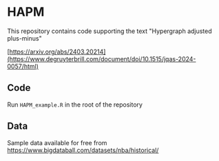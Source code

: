 # HAPM

This repository contains code supporting the text "Hypergraph adjusted plus-minus"

[https://arxiv.org/abs/2403.20214](https://www.degruyterbrill.com/document/doi/10.1515/jqas-2024-0057/html)

## Code

Run `HAPM_example.R` in the root of the repository

## Data

Sample data available for free from https://www.bigdataball.com/datasets/nba/historical/
